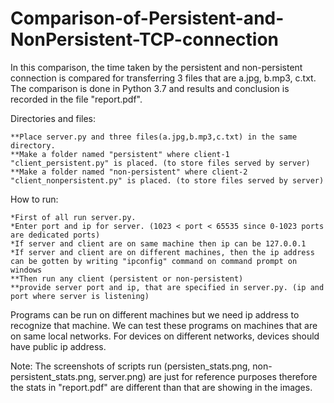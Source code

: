# Comparison-of-Persistent-and-NonPersistent-TCP-connection

In this comparison, the time taken by the persistent and non-persistent connection is compared for transferring 3 files that are a.jpg, b.mp3, c.txt. The comparison is done in Python 3.7 and results and conclusion is recorded in the file "report.pdf".  

Directories and files: 	
	
	**Place server.py and three files(a.jpg,b.mp3,c.txt) in the same directory. 
	**Make a folder named "persistent" where client-1 "client_persistent.py" is placed. (to store files served by server) 	
	**Make a folder named "non-persistent" where client-2 "client_nonpersistent.py" is placed. (to store files served by server) 	 
	
How to run: 	

	*First of all run server.py. 	
	*Enter port and ip for server. (1023 < port < 65535 since 0-1023 ports are dedicated ports) 	
	*If server and client are on same machine then ip can be 127.0.0.1 	
	*If server and client are on different machines, then the ip address can be gotten by writing "ipconfig" command on command prompt on windows  	
	**Then run any client (persistent or non-persistent) 	
	**provide server port and ip, that are specified in server.py. (ip and port where server is listening)  
	
Programs can be run on different machines but we need ip address to recognize that machine. We can test these programs on machines that are on same local networks. For devices on different networks, devices should have public ip address.

Note: The screenshots of scripts run (persisten_stats.png, non-persistent_stats.png, server.png) are just for reference purposes therefore the stats in "report.pdf" are different than that are showing in the images.
